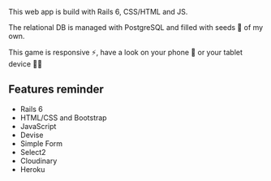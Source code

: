 This web app is build with Rails 6, CSS/HTML and JS.

The relational DB is managed with PostgreSQL and filled with seeds 🌱 of my own.

This game is responsive ⚡️, have a look on your phone 📱 or your tablet device 👍🏻

## Features reminder
- Rails 6
- HTML/CSS and Bootstrap
- JavaScript
- Devise
- Simple Form
- Select2
- Cloudinary
- Heroku
